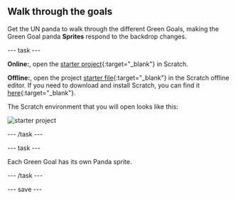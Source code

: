 ## Walk through the goals

Get the UN panda to walk through the different Green Goals, making the Green Goal panda __Sprites__ respond to the backdrop changes.

--- task ---

**Online:**, open the [starter project](http://rpf.io/p/en/projectName-on){:target="_blank"} in Scratch.

**Offline:**, open the project [starter file](http://rpf.io/p/en/projectName-get){:target="_blank"} in the Scratch offline editor. If you need to download and install Scratch, you can find it [here](https://scratch.mit.edu/download){:target="_blank"}.

The Scratch environment that you will open looks like this:

![starter project](images/starter_project.png)

--- /task ---

--- task ---

Each Green Goal has its own Panda sprite.

--- /task ---

--- save ---
